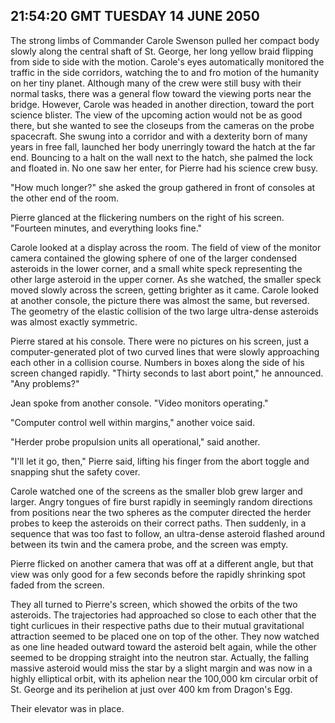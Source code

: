 ## 21:54:20 GMT TUESDAY 14 JUNE 2050
The strong limbs of Commander Carole Swenson pulled her compact body slowly along the central shaft of St. George, her long yellow braid flipping from side to side with the motion. Carole's eyes automatically monitored the traffic in the side corridors, watching the to and fro motion of the humanity on her tiny planet. Although many of the crew were still busy with their normal tasks, there was a general flow toward the viewing ports near the bridge. However, Carole was headed in another direction, toward the port science blister. The view of the upcoming action would not be as good there, but she wanted to see the closeups from the cameras on the probe spacecraft. She swung into a corridor and with a dexterity born of many years in free fall, launched her body unerringly toward the hatch at the far end. Bouncing to a halt on the wall next to the hatch, she palmed the lock and floated in. No one saw her enter, for Pierre had his science crew busy.

"How much longer?" she asked the group gathered in front of consoles at the other end of the room.

Pierre glanced at the flickering numbers on the right of his screen. "Fourteen minutes, and everything looks fine."

Carole looked at a display across the room. The field of view of the monitor camera contained the glowing sphere of one of the larger condensed asteroids in the lower corner, and a small white speck representing the other large asteroid in the upper corner. As she watched, the smaller speck moved slowly across the screen, getting brighter as it came. Carole looked at another console, the picture there was almost the same, but reversed. The geometry of the elastic collision of the two large ultra-dense asteroids was almost exactly symmetric.

Pierre stared at his console. There were no pictures on his screen, just a computer-generated plot of two curved lines that were slowly approaching each other in a collision course. Numbers in boxes along the side of his screen changed rapidly. "Thirty seconds to last abort point," he announced. "Any problems?"

Jean spoke from another console. "Video monitors operating."

"Computer control well within margins," another voice said.

"Herder probe propulsion units all operational," said another.

"I'll let it go, then," Pierre said, lifting his finger from the abort toggle and snapping shut the safety cover.

Carole watched one of the screens as the smaller blob grew larger and larger. Angry tongues of fire burst rapidly in seemingly random directions from positions near the two spheres as the computer directed the herder probes to keep the asteroids on their correct paths. Then suddenly, in a sequence that was too fast to follow, an ultra-dense asteroid flashed around between its twin and the camera probe, and the screen was empty.

Pierre flicked on another camera that was off at a different angle, but that view was only good for a few seconds before the rapidly shrinking spot faded from the screen.

They all turned to Pierre's screen, which showed the orbits of the two asteroids. The trajectories had approached so close to each other that the tight curlicues in their respective paths due to their mutual gravitational attraction seemed to be placed one on top of the other. They now watched as one line headed outward toward the asteroid belt again, while the other seemed to be dropping straight into the neutron star. Actually, the falling massive asteroid would miss the star by a slight margin and was now in a highly elliptical orbit, with its aphelion near the 100,000 km circular orbit of St. George and its perihelion at just over 400 km from Dragon's Egg.

Their elevator was in place.